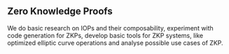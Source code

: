 
Zero Knowledge Proofs
---------------------

We do basic research on IOPs and their composability, experiment with code 
generation for ZKPs, develop basic tools for ZKP systems, like optimized elliptic 
curve operations and analyse possible use cases of ZKP.

